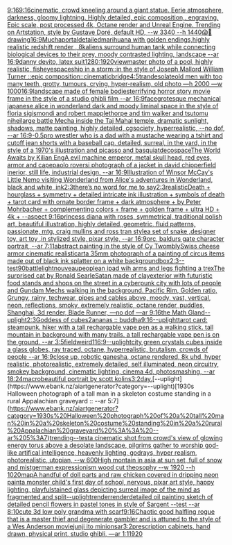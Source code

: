 [9:16](https://www.ebank.nz/aiartgenerator?category=9%3A16)[9:16](https://www.ebank.nz/aiartgenerator?category=9%3A16)[cinematic, crowd kneeling around a giant statue. Eerie atmosphere, darkness, gloomy lightning. Highly detailed, epic composition,. engraving. Epic scale, post processed 4k, Octane render and Unreal Engine. Trending on Artstation, style by Gustave Doré, default HD, --w 3340 --h 1440](https://www.ebank.nz/aiartgenerator?category=cinematic%2C%20crowd%20kneeling%20around%20a%20giant%20statue.%20Eerie%20atmosphere%2C%20darkness%2C%20gloomy%20lightning.%20Highly%20detailed%2C%20epic%20composition%2C.%20engraving.%20Epic%20scale%2C%20post%20processed%204k%2C%20Octane%20render%20and%20Unreal%20Engine.%20Trending%20on%20Artstation%2C%20style%20by%20Gustave%20Dor%C3%A9%2C%20default%20HD%2C%20--w%203340%20--h%201440)[😱🥶](https://www.ebank.nz/aiartgenerator?category=%F0%9F%98%B1%F0%9F%A5%B6)[drawing](https://www.ebank.nz/aiartgenerator?category=drawing)[16:9](https://www.ebank.nz/aiartgenerator?category=16%3A9)[Mucha](https://www.ebank.nz/aiartgenerator?category=Mucha)[portal](https://www.ebank.nz/aiartgenerator?category=portal)[detailed](https://www.ebank.nz/aiartgenerator?category=detailed)[marihuana  with golden endings,highly realistic redshift render , 8k](https://www.ebank.nz/aiartgenerator?category=marihuana%20%20with%20golden%20endings%2Chighly%20realistic%20redshift%20render%20%2C%208k)[aliens surround human tank while connecting biological devices to their prey, moody contrasted lighting, landscape --ar 16:9](https://www.ebank.nz/aiartgenerator?category=aliens%20surround%20human%20tank%20while%20connecting%20biological%20devices%20to%20their%20prey%2C%20moody%20contrasted%20lighting%2C%20landscape%20--ar%2016%3A9)[danny devito, latex suit](https://www.ebank.nz/aiartgenerator?category=danny%20devito%2C%20latex%20suit)[1280:1920](https://www.ebank.nz/aiartgenerator?category=1280%3A1920)[viewmaster photo of a pool, highly realistic, fisheye](https://www.ebank.nz/aiartgenerator?category=viewmaster%20photo%20of%20a%20pool%2C%20highly%20realistic%2C%20fisheye)[spaceship in a storm::in the style of Joseph Mallord William Turner ::epic composition::cinematic](https://www.ebank.nz/aiartgenerator?category=spaceship%20in%20a%20storm%3A%3Ain%20the%20style%20of%20Joseph%20Mallord%20William%20Turner%20%3A%3Aepic%20composition%3A%3Acinematic)[bridge](https://www.ebank.nz/aiartgenerator?category=bridge)[4:5](https://www.ebank.nz/aiartgenerator?category=4%3A5)[tran](https://www.ebank.nz/aiartgenerator?category=tran)[desolate](https://www.ebank.nz/aiartgenerator?category=desolate)[old men with too many teeth, grotty, tumours, crying, hyper-realism, old photo —h 2000 —w 1000](https://www.ebank.nz/aiartgenerator?category=old%20men%20with%20too%20many%20teeth%2C%20grotty%2C%20tumours%2C%20crying%2C%20hyper-realism%2C%20old%20photo%20%E2%80%94h%202000%20%E2%80%94w%201000)[16:9](https://www.ebank.nz/aiartgenerator?category=16%3A9)[landscape made of female bodies](https://www.ebank.nz/aiartgenerator?category=landscape%20made%20of%20female%20bodies)[terrifying horror story movie frame in the style of a studio ghibli film --ar 16:9](https://www.ebank.nz/aiartgenerator?category=terrifying%20horror%20story%20movie%20frame%20in%20the%20style%20of%20a%20studio%20ghibli%20film%20--ar%2016%3A9)[face](https://www.ebank.nz/aiartgenerator?category=face)[grotesque mechanical japanese alice in wonderland dark and moody liminal space in the style of floria sigismondi and robert mapplethorpe and tim walker and tsutomu nihei](https://www.ebank.nz/aiartgenerator?category=grotesque%20mechanical%20japanese%20alice%20in%20wonderland%20dark%20and%20moody%20liminal%20space%20in%20the%20style%20of%20floria%20sigismondi%20and%20robert%20mapplethorpe%20and%20tim%20walker%20and%20tsutomu%20nihei)[large battle Mecha inside the Taj Mahal temple, dramatic sunlight, shadows, matte painting, highly detailed, cgsociety, hyperrealistic, --no dof, --ar 16:9](https://www.ebank.nz/aiartgenerator?category=large%20battle%20Mecha%20inside%20the%20Taj%20Mahal%20temple%2C%20dramatic%20sunlight%2C%20shadows%2C%20matte%20painting%2C%20highly%20detailed%2C%20cgsociety%2C%20hyperrealistic%2C%20--no%20dof%2C%20--ar%2016%3A9)[-0.5](https://www.ebank.nz/aiartgenerator?category=-0.5)[pro wrestler who is a dad with a mustache wearing a tshirt and cutoff jean shorts with a baseball cap, detailed, surreal, in the yard, in the style of a 1970's illustration and picasso and basquiat](https://www.ebank.nz/aiartgenerator?category=pro%20wrestler%20who%20is%20a%20dad%20with%20a%20mustache%20wearing%20a%20tshirt%20and%20cutoff%20jean%20shorts%20with%20a%20baseball%20cap%2C%20detailed%2C%20surreal%2C%20in%20the%20yard%2C%20in%20the%20style%20of%20a%201970%27s%20illustration%20and%20picasso%20and%20basquiat)[deco](https://www.ebank.nz/aiartgenerator?category=deco)[space](https://www.ebank.nz/aiartgenerator?category=space)[The World Awaits by Kilian Eng](https://www.ebank.nz/aiartgenerator?category=The%20World%20Awaits%20by%20Kilian%20Eng)[A evil machine emperor, metal skull head, red eyes, armor and cape](https://www.ebank.nz/aiartgenerator?category=A%20evil%20machine%20emperor%2C%20metal%20skull%20head%2C%20red%20eyes%2C%20armor%20and%20cape)[paolo roversi photograph of a jacket in david chipperfield inerior, still life, industrial design, --ar 16:9](https://www.ebank.nz/aiartgenerator?category=paolo%20roversi%20photograph%20of%20a%20jacket%20in%20david%20chipperfield%20inerior%2C%20still%20life%2C%20industrial%20design%2C%20--ar%2016%3A9)[Illustration of Winsor McCay's Little Nemo visiting Wonderland from Alice's adventures in Wonderland, black and white, ink](https://www.ebank.nz/aiartgenerator?category=Illustration%20of%20Winsor%20McCay%27s%20Little%20Nemo%20visiting%20Wonderland%20from%20Alice%27s%20adventures%20in%20Wonderland%2C%20black%20and%20white%2C%20ink)[2:3](https://www.ebank.nz/aiartgenerator?category=2%3A3)[there’s no word for me to say](https://www.ebank.nz/aiartgenerator?category=there%E2%80%99s%20no%20word%20for%20me%20to%20say)[2:3](https://www.ebank.nz/aiartgenerator?category=2%3A3)[realistic](https://www.ebank.nz/aiartgenerator?category=realistic)[Death + hourglass + symmetry + detailed intricate ink illustration + symbols of death + tarot card with ornate border frame + dark atmosphere + by Peter Mohrbacher + complementing colors + frame + golden frame + ultra HD + 4k + --aspect 9:16](https://www.ebank.nz/aiartgenerator?category=Death%20%2B%20hourglass%20%2B%20symmetry%20%2B%20detailed%20intricate%20ink%20illustration%20%2B%20symbols%20of%20death%20%2B%20tarot%20card%20with%20ornate%20border%20frame%20%2B%20dark%20atmosphere%20%2B%20by%20Peter%20Mohrbacher%20%2B%20complementing%20colors%20%2B%20frame%20%2B%20golden%20frame%20%2B%20ultra%20HD%20%2B%204k%20%2B%20--aspect%209%3A16)[princess diana with roses, symmetrical, traditional polish art, beautiful illustration, highly detailed, geometric, fluid patterns, passionate, mtg, craig mullins and ross tran style](https://www.ebank.nz/aiartgenerator?category=princess%20diana%20with%20roses%2C%20symmetrical%2C%20traditional%20polish%20art%2C%20beautiful%20illustration%2C%20highly%20detailed%2C%20geometric%2C%20fluid%20patterns%2C%20passionate%2C%20mtg%2C%20craig%20mullins%20and%20ross%20tran%20style)[a set of snake ,designer toy, art toy ,in stylized style, pixar style, --ar 16:9](https://www.ebank.nz/aiartgenerator?category=a%20set%20of%20snake%20%2Cdesigner%20toy%2C%20art%20toy%20%2Cin%20stylized%20style%2C%20pixar%20style%2C%20--ar%2016%3A9)[orc,  baldurs gate character portrait, --ar 7:11](https://www.ebank.nz/aiartgenerator?category=orc%2C%20%20baldurs%20gate%20character%20portrait%2C%20--ar%207%3A11)[abstract painting in the style of Cy Twombly](https://www.ebank.nz/aiartgenerator?category=abstract%20painting%20in%20the%20style%20of%20Cy%20Twombly)[Swiss cheese armor cinematic realistic](https://www.ebank.nz/aiartgenerator?category=Swiss%20cheese%20armor%20cinematic%20realistic)[art](https://www.ebank.nz/aiartgenerator?category=art)[a 35mm photograph of a painting of circus items made out of black ink splatter on a white background](https://www.ebank.nz/aiartgenerator?category=a%2035mm%20photograph%20of%20a%20painting%20of%20circus%20items%20made%20out%20of%20black%20ink%20splatter%20on%20a%20white%20background)[box](https://www.ebank.nz/aiartgenerator?category=box)[2:3](https://www.ebank.nz/aiartgenerator?category=2%3A3)[--test](https://www.ebank.nz/aiartgenerator?category=--test)[90](https://www.ebank.nz/aiartgenerator?category=90)[battle](https://www.ebank.nz/aiartgenerator?category=battle)[light](https://www.ebank.nz/aiartgenerator?category=light)[nouveau](https://www.ebank.nz/aiartgenerator?category=nouveau)[people](https://www.ebank.nz/aiartgenerator?category=people)[an ipad wih arms and legs fighting a trex](https://www.ebank.nz/aiartgenerator?category=an%20ipad%20wih%20arms%20and%20legs%20fighting%20a%20trex)[The surprised cat by Ronald Searle](https://www.ebank.nz/aiartgenerator?category=The%20surprised%20cat%20by%20Ronald%20Searle)[Satan,made of clay](https://www.ebank.nz/aiartgenerator?category=Satan%2Cmade%20of%20clay)[exterior with futuristic food stands and shops on the street in a cyberpunk city with lots of people and Gundam Mechs walking in the background. Pacific Rim, Golden ratio, Grungy, rainy, techwear, pipes and cables above, moody, vast, vertical, neon, reflections, smoky, extremely realistic, octane render, puddles, Shanghai, 3d render, Blade Runner, —no dof —ar 9:16](https://www.ebank.nz/aiartgenerator?category=exterior%20with%20futuristic%20food%20stands%20and%20shops%20on%20the%20street%20in%20a%20cyberpunk%20city%20with%20lots%20of%20people%20and%20Gundam%20Mechs%20walking%20in%20the%20background.%20Pacific%20Rim%2C%20Golden%20ratio%2C%20Grungy%2C%20rainy%2C%20techwear%2C%20pipes%20and%20cables%20above%2C%20moody%2C%20vast%2C%20vertical%2C%20neon%2C%20reflections%2C%20smoky%2C%20extremely%20realistic%2C%20octane%20render%2C%20puddles%2C%20Shanghai%2C%203d%20render%2C%20Blade%20Runner%2C%20%E2%80%94no%20dof%20%E2%80%94ar%209%3A16)[the Math Gland](https://www.ebank.nz/aiartgenerator?category=the%20Math%20Gland)[--uplight](https://www.ebank.nz/aiartgenerator?category=--uplight)[2:3](https://www.ebank.nz/aiartgenerator?category=2%3A3)[Goddess of cubes](https://www.ebank.nz/aiartgenerator?category=Goddess%20of%20cubes)[2](https://www.ebank.nz/aiartgenerator?category=2)[ananas :: buddha](https://www.ebank.nz/aiartgenerator?category=ananas%20%3A%3A%20buddha)[9:16](https://www.ebank.nz/aiartgenerator?category=9%3A16)[--uplight](https://www.ebank.nz/aiartgenerator?category=--uplight)[tarot card: steampunk. hiker with a tall rechargable vape pen as a walking stick. tall mountain in background with many trails. a tall rechargable vape pen is on the ground. --ar 3:5](https://www.ebank.nz/aiartgenerator?category=tarot%20card%3A%20steampunk.%20hiker%20with%20a%20tall%20rechargable%20vape%20pen%20as%20a%20walking%20stick.%20tall%20mountain%20in%20background%20with%20many%20trails.%20a%20tall%20rechargable%20vape%20pen%20is%20on%20the%20ground.%20--ar%203%3A5)[field](https://www.ebank.nz/aiartgenerator?category=field)[weird](https://www.ebank.nz/aiartgenerator?category=weird)[1](https://www.ebank.nz/aiartgenerator?category=1)[16:9](https://www.ebank.nz/aiartgenerator?category=16%3A9)[--uplight](https://www.ebank.nz/aiartgenerator?category=--uplight)[city green crystals cubes inside a glass globes, ray traced, octane, hyperrealistic, brutalism, crowds of people --ar 16:9](https://www.ebank.nz/aiartgenerator?category=city%20green%20crystals%20cubes%20inside%20a%20glass%20globes%2C%20ray%20traced%2C%20octane%2C%20hyperrealistic%2C%20brutalism%2C%20crowds%20of%20people%20--ar%2016%3A9)[close up,  robotic ganesha, octane rendered,  8k uhd,  hyper realistic,  photorealistic,  extremely detailed, self illuminated, neon circuitry, smokey background,  cinematic lighting,  cinema 4d,  photosmashing, --ar 18:24](https://www.ebank.nz/aiartgenerator?category=close%20up%2C%20%20robotic%20ganesha%2C%20octane%20rendered%2C%20%208k%20uhd%2C%20%20hyper%20realistic%2C%20%20photorealistic%2C%20%20extremely%20detailed%2C%20self%20illuminated%2C%20neon%20circuitry%2C%20smokey%20background%2C%20%20cinematic%20lighting%2C%20%20cinema%204d%2C%20%20photosmashing%2C%20--ar%2018%3A24)[macro](https://www.ebank.nz/aiartgenerator?category=macro)[beautiful portrait by  scott kolins](https://www.ebank.nz/aiartgenerator?category=beautiful%20portrait%20by%20%20scott%20kolins)[3:2](https://www.ebank.nz/aiartgenerator?category=3%3A2)[day.](https://www.ebank.nz/aiartgenerator?category=day.)[--uplight](https://www.ebank.nz/aiartgenerator?category=--uplight)[1930s Halloween photograph of a tall man in a skeleton costume standing in a rural Appalachian graveyard :: --ar 5:7](https://www.ebank.nz/aiartgenerator?category=1930s%20Halloween%20photograph%20of%20a%20tall%20man%20in%20a%20skeleton%20costume%20standing%20in%20a%20rural%20Appalachian%20graveyard%20%3A%3A%20--ar%205%3A7)[trending](https://www.ebank.nz/aiartgenerator?category=trending)[--test](https://www.ebank.nz/aiartgenerator?category=--test)[a cinematic shot from crowd's view of glowing energy torus above a desolate landscape, pilgrims gather to worship god-like artifical intelligence, heavenly lighting, godrays, hyper realism, photorealistic, utopian, --w 600](https://www.ebank.nz/aiartgenerator?category=a%20cinematic%20shot%20from%20crowd%27s%20view%20of%20glowing%20energy%20torus%20above%20a%20desolate%20landscape%2C%20pilgrims%20gather%20to%20worship%20god-like%20artifical%20intelligence%2C%20heavenly%20lighting%2C%20godrays%2C%20hyper%20realism%2C%20photorealistic%2C%20utopian%2C%20--w%20600)[High montain in asia at sun set, full of snow and mist](https://www.ebank.nz/aiartgenerator?category=High%20montain%20in%20asia%20at%20sun%20set%2C%20full%20of%20snow%20and%20mist)[german expressionism wood cut theosophy --w 1920 --h 1020](https://www.ebank.nz/aiartgenerator?category=german%20expressionism%20wood%20cut%20theosophy%20--w%201920%20--h%201020)[map](https://www.ebank.nz/aiartgenerator?category=map)[A handful of doll parts and raw chicken covered in dripping neon paint](https://www.ebank.nz/aiartgenerator?category=A%20handful%20of%20doll%20parts%20and%20raw%20chicken%20covered%20in%20dripping%20neon%20paint)[a monster child's first day of school, nervous, pixar art style, happy lighting, playful](https://www.ebank.nz/aiartgenerator?category=a%20monster%20child%27s%20first%20day%20of%20school%2C%20nervous%2C%20pixar%20art%20style%2C%20happy%20lighting%2C%20playful)[stained glass depicting surreal image of the mind as fragmented and split](https://www.ebank.nz/aiartgenerator?category=stained%20glass%20depicting%20surreal%20image%20of%20the%20mind%20as%20fragmented%20and%20split)[--uplight](https://www.ebank.nz/aiartgenerator?category=--uplight)[render](https://www.ebank.nz/aiartgenerator?category=render)[render](https://www.ebank.nz/aiartgenerator?category=render)[detailed oil painting sketch of detailed pencil flowers in pastel tones in style of Sargent --test --ar 8:10](https://www.ebank.nz/aiartgenerator?category=detailed%20oil%20painting%20sketch%20of%20detailed%20pencil%20flowers%20in%20pastel%20tones%20in%20style%20of%20Sargent%20--test%20--ar%208%3A10)[cute 3d low poly grandma with scarf](https://www.ebank.nz/aiartgenerator?category=cute%203d%20low%20poly%20grandma%20with%20scarf)[9:16](https://www.ebank.nz/aiartgenerator?category=9%3A16)[Chaotic good  halfling rogue that is a master thief and degenerate gambler and is attuned to the style of a Wes Anderson movie](https://www.ebank.nz/aiartgenerator?category=Chaotic%20good%20%20halfling%20rogue%20that%20is%20a%20master%20thief%20and%20degenerate%20gambler%20and%20is%20attuned%20to%20the%20style%20of%20a%20Wes%20Anderson%20movie)[junji ito minions](https://www.ebank.nz/aiartgenerator?category=junji%20ito%20minions)[ar3:2](https://www.ebank.nz/aiartgenerator?category=ar3%3A2)[prescription cabinets, hand drawn, physical print, studio ghibli, —ar 1:1](https://www.ebank.nz/aiartgenerator?category=prescription%20cabinets%2C%20hand%20drawn%2C%20physical%20print%2C%20studio%20ghibli%2C%20%E2%80%94ar%201%3A1)[1920](https://www.ebank.nz/aiartgenerator?category=1920)